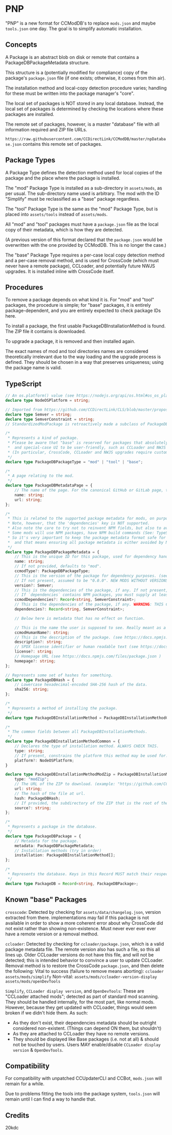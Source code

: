 # PNP 

"PNP" is a new format for CCModDB's to replace `mods.json` and maybe `tools.json` one day.
The goal is to simplify automatic installation.

## Concepts

A Package is an abstract blob on disk or remote that contains a PackageDBPackageMetadata structure.

This structure is a (potentially modified for compliance) copy of the package's `package.json` file (if one exists; otherwise, it comes from thin air).

The installation method and local-copy detection procedure varies; handling for these must be written into the package manager's "core".

The local set of packages is NOT stored in any local database. Instead, the local set of packages is determined by checking the locations where these packages are installed.

The remote set of packages, however, is a master "database" file with all information required and ZIP file URLs.

`https://raw.githubusercontent.com/CCDirectLink/CCModDB/master/npDatabase.json` contains this remote set of packages.

## Package Types

A Package Type defines the detection method used for local copies of the package and the place where the package is installed.

The "mod" Package Type is installed as a sub-directory in `assets/mods`, as per usual. The sub-directory name used is arbitrary.
The mod with the ID "Simplify" must be reclassified as a "base" package regardless.

The "tool" Package Type is the same as the "mod" Package Type, but is placed into `assets/tools` instead of `assets/mods`.

All "mod" and "tool" packages must have a `package.json` file as the local copy of their metadata, which is how they are detected.

(A previous version of this format declared that the `package.json` would be overwritten with the one provided by CCModDB. This is no longer the case.)

The "base" Package Type requires a per-case local copy detection method and a per-case removal method, and is used for CrossCode (which must never have a remote package), CCLoader, and potentially future NWJS upgrades. It is installed inline with CrossCode itself.

## Procedures

To remove a package depends on what kind it is. For "mod" and "tool" packages, the procedure is simple; for "base" packages, it is entirely package-dependent, and you are entirely expected to check package IDs here.

To install a package, the first usable PackageDBInstallationMethod is found. The ZIP file it contains is downloaded.

To upgrade a package, it is removed and then installed again.

The exact names of mod and tool directories names are considered theoretically irrelevant due to the way loading and the upgrade process is defined. They should be chosen in a way that preserves uniqueness; using the package name is valid.

## TypeScript

```typescript
// An os.platform() value (see https://nodejs.org/api/os.html#os_os_platform )
declare type NodeOSPlatform = string;

// Imported from https://github.com/CCDirectLink/CLS/blob/master/proposals/1/standardized-mod-format.md
declare type Semver = string;
declare type SemverConstraint = string;
// StandardizedModPackage is retroactively made a subclass of PackageDBPackageMetadata.

/*
 * Represents a kind of package.
 * Please be aware that "base" is reserved for packages that absolutely require special-case local detection,
 *  and special-case UI to be user-friendly, such as CCLoader and NWJS upgrades.
 * (In particular, CrossCode, CCLoader and NWJS upgrades require custom detection methods for their local copies.)
 */
declare type PackageDBPackageType = "mod" | "tool" | "base";

/*
 * A page relating to the mod.
 */
declare type PackageDBMetadataPage = {
	// The name of the page. For the canonical GitHub or GitLab page, this must be "GitHub" / "GitLab".
	name: string;
	url: string;
};

/*
 * This is related to the supported package metadata for mods, on purpose.
 * Note, however, that the 'dependencies' key is NOT supported.
 * Also note the care to try not to reinvent NPM fields, but also to avoid them when inappropriate.
 * Some mods will use NPM packages, have NPM build commands (See: TypeScript mods), etc.
 * So it's very important to keep the package metadata format safe for NPM to read,
 *  and that means ensuring all package metadata is either avoided by NPM or understood by it.
 */
declare type PackageDBPackageMetadata = {
	// This is the unique ID for this package, used for dependency handling. Note that this DOES NOT have to avoid collision with the NPM registry.
	name: string;
	// If not provided, defaults to "mod".
	ccmodType?: PackageDBPackageType;
	// This is the version of the package for dependency purposes. (see https://docs.npmjs.com/files/package.json )
	// If not present, assumed to be "0.0.0". NEW MODS WITHOUT VERSIONS WILL NOT BE ACCEPTED.
	version?: Semver;
	// This is the dependencies of the package, if any. If not present, `dependencies` is checked.
	// If `dependencies` contains NPM packages, you must supply at least an empty object here to prevent issues.
	ccmodDependencies?: Record<string, SemverConstraint>;
	// This is the dependencies of the package, if any. WARNING: THIS CONFLICTS WITH NPM. DO NOT USE. NEW MODS WITH THIS WILL NOT BE ACCEPTED.
	dependencies?: Record<string, SemverConstraint>;

	// Below here is metadata that has no effect on function.

	// This is the name the user is supposed to see. Really meant as a preservation mechanism for old mods.json naming information. Defaults to name.
	ccmodHumanName?: string;
	// This is the description of the package. (see https://docs.npmjs.com/files/package.json )
	description?: string;
	// SPDX license identifier or human readable text (see https://docs.npmjs.com/files/package.json )
	license?: string;
	// Homepage URL (see https://docs.npmjs.com/files/package.json )
	homepage?: string;
};

// Represents some set of hashes for something.
declare type PackageDBHash = {
	// Lowercase hexadecimal-encoded SHA-256 hash of the data.
	sha256: string;
};

/*
 * Represents a method of installing the package.
 */
declare type PackageDBInstallationMethod = PackageDBInstallationMethodCommon | PackageDBInstallationMethodModZip;

/*
 * The common fields between all PackageDBInstallationMethods.
 */
declare type PackageDBInstallationMethodCommon = {
	// Declares the type of installation method. ALWAYS CHECK THIS.
	type: string;
	// If present, constrains the platform this method may be used for.
	platform?: NodeOSPlatform;
}

declare type PackageDBInstallationMethodModZip = PackageDBInstallationMethodCommon & {
	type: "modZip";
	// The URL of the ZIP to download. (example: "https://github.com/CCDirectLink/CCLoader/archive/master.zip")
	url: string;
	// The hash of the file at url.
	hash: PackageDBHash;
	// If provided, the subdirectory of the ZIP that is the root of the extraction (example: "CCLoader-master")
	source?: string;
};

/*
 * Represents a package in the database.
 */
declare type PackageDBPackage = {
	// Metadata for the package.
	metadata: PackageDBPackageMetadata;
	// Installation methods (try in order)
	installation: PackageDBInstallationMethod[];
};

/*
 * Represents the database. Keys in this Record MUST match their respective `value.metadata.name`
 */
declare type PackageDB = Record<string, PackageDBPackage>;
```

## Known "base" Packages

`crosscode`:
Detected by checking for `assets/data/changelog.json`, version extracted from there.
implementations may fail if this package is not available in order to show a more coherent error about why CrossCode did not exist rather than showing non-existence.
Must never ever ever ever have a remote version or a removal method.

`ccloader`:
Detected by checking for `ccloader/package.json`, which is a valid package metadata file.
The remote version also has such a file, so this all lines up.
Older CCLoader versions do not have this file, and will not be detected; this is intended behavior to convince a user to update CCLoader.
Removal method is to restore the CrossCode `package.json`, and then delete the following:
Vital to success (failure to remove means aborting):
`ccloader`
`assets/mods/simplify`
Non-vital:
`assets/mods/ccloader-version-display`
`assets/mods/openDevTools`

`Simplify`, `CCLoader display version`, and `OpenDevTools`:
These are "CCLoader attached mods"; detected as part of standard mod scanning.
They should be handled internally, for the most part, like normal mods.
However, because they get updated with CCLoader, things would seem broken if we didn't hide them. As such:
+ As they don't exist, their dependencies metadata should be outright considered non-existent. (Things can depend ON them, but shouldn't)
+ As they are attached to CCLoader they have no remote versions.
+ They should be displayed like Base packages (i.e. not at all) & should not be touched by users. Users MAY enable/disable `CCLoader display version` & `OpenDevTools`.

## Compatibility

For compatibility with unpatched CCUpdaterCLI and CCBot, `mods.json` will remain for a while.

Due to problems fitting the tools into the package system, `tools.json` will remain until I can find a way to handle that.

## Credits

20kdc
